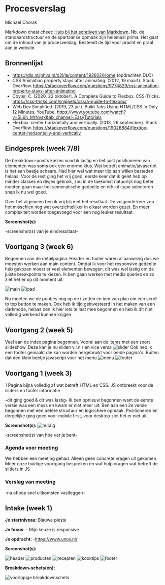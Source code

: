# Procesverslag
Michael Chorak

Markdown cheat cheet: [Hulp bij het schrijven van Markdown](https://github.com/adam-p/markdown-here/wiki/Markdown-Cheatsheet). Nb. de standaardstructuur en de spartaanse opmaak zijn helemaal prima. Het gaat om de inhoud van je procesverslag. Besteedt de tijd voor pracht en praal aan je website.



## Bronnenlijst

 - https://dlo.mijnhva.nl/d2l/le/content/192602/Home (opdrachten DLO)
 - CSS Animation property stays after animating. (2012, 19 maart). Stack Overflow. https://stackoverflow.com/questions/9774829/css-animation-property-stays-after-animating
 - Coyier, C. (2020, 22 oktober). A Complete Guide to Flexbox. CSS-Tricks. https://css-tricks.com/snippets/css/a-guide-to-flexbox/
 - Web Dev Simplified. (2019, 23 juli). Build Tabs Using HTML/CSS In Only 12 Minutes. YouTube. https://www.youtube.com/watch?v=5L6h_MrNvsk&ab_channel=EasyTutorials
 - Flexbox: center horizontally and vertically. (2013, 26 september). Stack Overflow. https://stackoverflow.com/questions/19026884/flexbox-center-horizontally-and-vertically



## Eindgesprek (week 7/8)

De breakdown-points kiezen vond ik lastig en het juist positioneren van elementen was soms ook een enorme klus.
Wat betreft animatie/javascript is het een beetje schaars. Had hier wel wat meer tijd aan willen besteden helaas.
Voor de rest ging het vrij goed, eerste keer dat ik gelet heb op minder classes en divjes gebruik, zou in de toekomst natuurlijk nog beter moeten gaan maar het
semenatische gedeelte en nth-of-type selectoren snap ik nu wel goed.

Over het algemeen ben ik vrij blij met het resultaat. De volgende keer zou het misschien nog wat overzichtelijker in elkaar worden gezet. En meer complexiteit worden toegevoegd voor een nog leuker resultaat.

**Screenshot(s):**

-screenshot(s) van je eindresultaat-



## Voortgang 3 (week 6)
Begonnen aan de detailpagina. Header en footer waren al aanwezig dus we moesten werken aan main content.
Omdat ik voor het responsive gedeelte heb gekozen moest er veel elementen bewegen, dit was wel lastig om de juiste breakpoints te kiezen. 
Ik ben gaan werken met media queries en zo ziet het er op dit moment uit:

![main](images/main.png)
![ipad](images/main1.png)

Nu moeten we de puntjes nog op de i zetten en ben van plan om een scroll to top button te maken.
Ook heb ik tijd geinvesteerd in het maken van een darkmode, helaas ben ik hier iets te laat mee begonnen en heb ik dit niet volledig werkend kunnen krijgen

## Voortgang 2 (week 5)

Veel aan de index pagina begonnen. Vooral aan de items met een soort slideshow. Deze kan je nu sliden v.l.n.r en vice versa
![slider](images/slider.png)
Ook heb ik een footer gemaakt die kan worden hergebruikt voor beide pagina's. Buiten dat een klein beetje javascript voor het menu
![menu](images/menu.png)
![footer](images/footer.png)


## Voortgang 1 (week 3)

1 Pagina bijna volledig af wat betreft HTML en CSS. JS ontbreekt voor de sliders en footer informatie

-dit ging goed & dit was lastig-
Ik ben opnieuw begonnen want de eerste versie was een mess en kwam er niet meer uit.
Ben aan een 2e versie begonnen met een betere structuur en logischere opmaak.
Positioneren en dergelijke ging goed voor mobile first, voor desktop ziet het er niet uit.

**Screenshot(s):**
![huidig](images/huidig.PNG)

-screenshot(s) van hoe ver je bent-

### Agenda voor meeting

We hebben een meeting gehad. Alleen geen concrete vragen uit gekomen. Meer onze huidige voortgang bespreken en
wat hulp vragen wat betreft de sliders in JS
### Verslag van meeting

-na afloop snel uitkomsten vastleggen-



## Intake (week 1)

**Je startniveau:** Blauwe pieste

**Je focus:** - Mijn keuze is responsive

**Je opdracht:** -https://www.unox.nl/

**Screenshot(s):**

![header](images/header_Unox.PNG)
![producten](images/show_products_Unox.PNG)
![recepten](images/recepten_Unox.PNG)
![kooktips](images/kooktips_Unox.PNG)
![footer](images/footer_Unox.PNG)


**Breakdown-schets(en):**

![voorlopige breakdownschets](images/breakdown_Schets.png)


